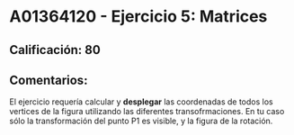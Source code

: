 # A01364120 - Ejercicio 5: Matrices

## **Calificación**: 80

## **Comentarios**:

El ejercicio requería calcular y **desplegar** las coordenadas de todos los vertices de la figura utilizando las diferentes transofrmaciones. En tu caso sólo la transformación del punto P1 es visible, y la figura de la rotación.
